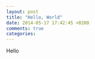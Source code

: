 ```yaml
---
layout: post
title: "Hello, World"
date: 2014-05-17 17:42:45 +0200
comments: true
categories:
---
```

Hello
